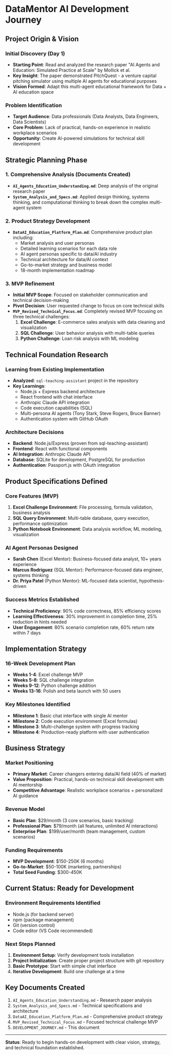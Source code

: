 # DataMentor AI Development Journey

## Project Origin & Vision

### Initial Discovery (Day 1)
- **Starting Point**: Read and analyzed the research paper "AI Agents and Education: Simulated Practice at Scale" by Mollick et al.
- **Key Insight**: The paper demonstrated PitchQuest - a venture capital pitching simulator using multiple AI agents for educational purposes
- **Vision Formed**: Adapt this multi-agent educational framework for Data + AI education space

### Problem Identification
- **Target Audience**: Data professionals (Data Analysts, Data Engineers, Data Scientists)
- **Core Problem**: Lack of practical, hands-on experience in realistic workplace scenarios
- **Opportunity**: Create AI-powered simulations for technical skill development

## Strategic Planning Phase

### 1. Comprehensive Analysis (Documents Created)
- **`AI_Agents_Education_Understanding.md`**: Deep analysis of the original research paper
- **`System_Analysis_and_Specs.md`**: Applied design thinking, systems thinking, and computational thinking to break down the complex multi-agent system

### 2. Product Strategy Development  
- **`DataAI_Education_Platform_Plan.md`**: Comprehensive product plan including:
  - Market analysis and user personas
  - Detailed learning scenarios for each data role
  - AI agent personas specific to data/AI industry
  - Technical architecture for data/AI context
  - Go-to-market strategy and business model
  - 18-month implementation roadmap

### 3. MVP Refinement
- **Initial MVP Scope**: Focused on stakeholder communication and technical decision-making
- **Pivot Decision**: User requested change to focus on core technical skills
- **`MVP_Revised_Technical_Focus.md`**: Completely revised MVP focusing on three technical challenges:
  1. **Excel Challenge**: E-commerce sales analysis with data cleaning and visualization
  2. **SQL Challenge**: User behavior analysis with multi-table queries
  3. **Python Challenge**: Loan risk analysis with ML modeling

## Technical Foundation Research

### Learning from Existing Implementation
- **Analyzed**: `sql-teaching-assistant` project in the repository
- **Key Learnings**:
  - Node.js + Express backend architecture
  - React frontend with chat interface
  - Anthropic Claude API integration
  - Code execution capabilities (SQL)
  - Multi-persona AI agents (Tony Stark, Steve Rogers, Bruce Banner)
  - Authentication system with GitHub OAuth

### Architecture Decisions
- **Backend**: Node.js/Express (proven from sql-teaching-assistant)
- **Frontend**: React with functional components
- **AI Integration**: Anthropic Claude API
- **Database**: SQLite for development, PostgreSQL for production
- **Authentication**: Passport.js with OAuth integration

## Product Specifications Defined

### Core Features (MVP)
1. **Excel Challenge Environment**: File processing, formula validation, business analysis
2. **SQL Query Environment**: Multi-table database, query execution, performance optimization
3. **Python Notebook Environment**: Data analysis workflow, ML modeling, visualization

### AI Agent Personas Designed
- **Sarah Chen** (Excel Mentor): Business-focused data analyst, 10+ years experience
- **Marcus Rodriguez** (SQL Mentor): Performance-focused data engineer, systems thinking
- **Dr. Priya Patel** (Python Mentor): ML-focused data scientist, hypothesis-driven

### Success Metrics Established
- **Technical Proficiency**: 90% code correctness, 85% efficiency scores
- **Learning Effectiveness**: 30% improvement in completion time, 25% reduction in hints needed
- **User Engagement**: 80% scenario completion rate, 60% return rate within 7 days

## Implementation Strategy

### 16-Week Development Plan
- **Weeks 1-4**: Excel challenge MVP
- **Weeks 5-8**: SQL challenge integration  
- **Weeks 9-12**: Python challenge addition
- **Weeks 13-16**: Polish and beta launch with 50 users

### Key Milestones Identified
- **Milestone 1**: Basic chat interface with single AI mentor
- **Milestone 2**: Code execution environment (Excel formulas)
- **Milestone 3**: Multi-challenge system with progress tracking
- **Milestone 4**: Production-ready platform with user authentication

## Business Strategy

### Market Positioning
- **Primary Market**: Career changers entering data/AI field (40% of market)
- **Value Proposition**: Practical, hands-on technical skill development with AI mentorship
- **Competitive Advantage**: Realistic workplace scenarios + personalized AI guidance

### Revenue Model
- **Basic Plan**: $29/month (3 core scenarios, basic tracking)
- **Professional Plan**: $79/month (all features, unlimited AI interactions)
- **Enterprise Plan**: $199/user/month (team management, custom scenarios)

### Funding Requirements
- **MVP Development**: $150-250K (6 months)
- **Go-to-Market**: $50-100K (marketing, partnerships)
- **Total Seed Funding**: $300-450K

## Current Status: Ready for Development

### Environment Requirements Identified
- Node.js (for backend server)
- npm (package management)
- Git (version control)
- Code editor (VS Code recommended)

### Next Steps Planned
1. **Environment Setup**: Verify development tools installation
2. **Project Initialization**: Create proper project structure with git repository
3. **Basic Prototype**: Start with simple chat interface
4. **Iterative Development**: Build one challenge at a time

## Key Documents Created
1. `AI_Agents_Education_Understanding.md` - Research paper analysis
2. `System_Analysis_and_Specs.md` - Technical specifications and architecture
3. `DataAI_Education_Platform_Plan.md` - Comprehensive product strategy
4. `MVP_Revised_Technical_Focus.md` - Focused technical challenge MVP
5. `DEVELOPMENT_JOURNEY.md` - This document

---

**Status**: Ready to begin hands-on development with clear vision, strategy, and technical foundation established.